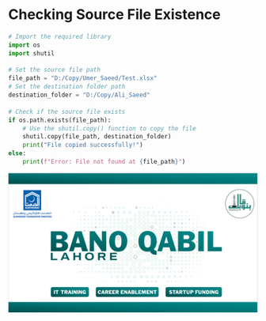 # Checking Source File Existence


```python
# Import the required library
import os
import shutil

# Set the source file path
file_path = "D:/Copy/Umer_Saeed/Test.xlsx"
# Set the destination folder path
destination_folder = "D:/Copy/Ali_Saeed"

# Check if the source file exists
if os.path.exists(file_path):
    # Use the shutil.copy() function to copy the file
    shutil.copy(file_path, destination_folder)
    print("File copied successfully!")
else:
    print(f"Error: File not found at {file_path}")
```

![](https://github.com/Umersaeed81/File_Management_Operations/blob/main/log/pic1.png?raw=true)


```python

```

